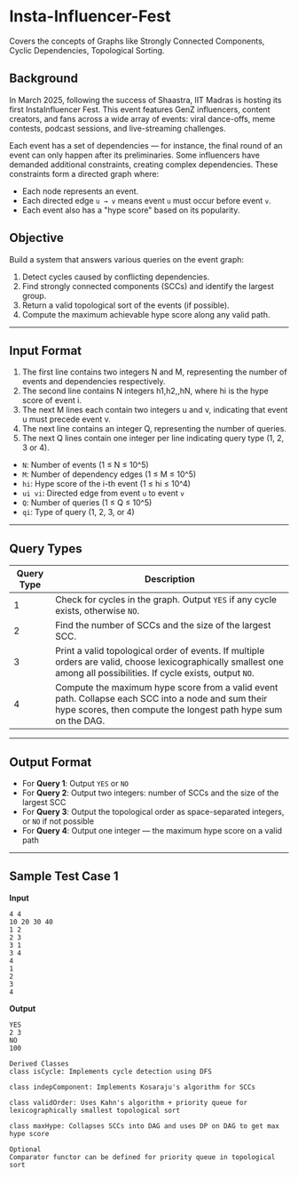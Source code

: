 # Insta-Influencer-Fest
Covers the concepts of Graphs like Strongly Connected Components, Cyclic Dependencies, Topological Sorting.

## Background

In March 2025, following the success of Shaastra, IIT Madras is hosting its first InstaInfluencer Fest. This event features GenZ influencers, content creators, and fans across a wide array of events: viral dance-offs, meme contests, podcast sessions, and live-streaming challenges.

Each event has a set of dependencies — for instance, the final round of an event can only happen after its preliminaries. Some influencers have demanded additional constraints, creating complex dependencies. These constraints form a directed graph where:
- Each node represents an event.
- Each directed edge `u → v` means event `u` must occur before event `v`.
- Each event also has a "hype score" based on its popularity.

## Objective

Build a system that answers various queries on the event graph:
1. Detect cycles caused by conflicting dependencies.
2. Find strongly connected components (SCCs) and identify the largest group.
3. Return a valid topological sort of the events (if possible).
4. Compute the maximum achievable hype score along any valid path.

---
## Input Format
1. The first line contains two integers N and M, representing the number of events and dependencies respectively.
2. The second line contains N integers h1,h2,,hN, where hi is the hype score of event i.
3. The next M lines each contain two integers u and v, indicating that event u must precede event v.
4. The next line contains an integer Q, representing the number of queries.
5. The next Q lines contain one integer per line indicating query type (1, 2, 3 or 4).


- `N`: Number of events (1 ≤ N ≤ 10^5)
- `M`: Number of dependency edges (1 ≤ M ≤ 10^5)
- `hi`: Hype score of the i-th event (1 ≤ hi ≤ 10^4)
- `ui vi`: Directed edge from event `u` to event `v`
- `Q`: Number of queries (1 ≤ Q ≤ 10^5)
- `qi`: Type of query (1, 2, 3, or 4)

---

## Query Types

| Query Type | Description |
|------------|-------------|
| 1          | Check for cycles in the graph. Output `YES` if any cycle exists, otherwise `NO`. |
| 2          | Find the number of SCCs and the size of the largest SCC. |
| 3          | Print a valid topological order of events. If multiple orders are valid, choose lexicographically smallest one among all possibilities. If cycle exists, output `NO`. |
| 4          | Compute the maximum hype score from a valid event path. Collapse each SCC into a node and sum their hype scores, then compute the longest path hype sum on the DAG. |

---

## Output Format

- For **Query 1**: Output `YES` or `NO`
- For **Query 2**: Output two integers: number of SCCs and the size of the largest SCC
- For **Query 3**: Output the topological order as space-separated integers, or `NO` if not possible
- For **Query 4**: Output one integer — the maximum hype score on a valid path

---

## Sample Test Case 1

**Input**
```
4 4
10 20 30 40
1 2
2 3
3 1
3 4
4
1
2
3
4
```
**Output**
```
YES
2 3
NO
100
```
```
Derived Classes
class isCycle: Implements cycle detection using DFS

class indepComponent: Implements Kosaraju's algorithm for SCCs

class validOrder: Uses Kahn's algorithm + priority queue for lexicographically smallest topological sort

class maxHype: Collapses SCCs into DAG and uses DP on DAG to get max hype score

Optional
Comparator functor can be defined for priority queue in topological sort
```

 




